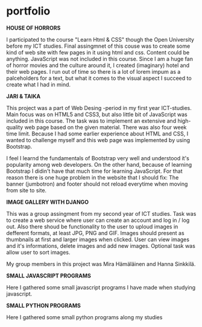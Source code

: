 # portfolio

<b>HOUSE OF HORRORS</b>

I participated to the course "Learn Html & CSS" though the Open University before my ICT studies. Final assingmnet of this couse was to create some kind of web site with few pages in it using html and css. Content could be anything. JavaScript was not included in this course. Since I am a huge fan of horror movies and the culture around it, I created (imaginary) hotel and their web pages. I run out of time so there is a lot of lorem impum as a palceholders for a text, but what it comes to the visual aspect I succeed to create what I had in mind.


<b>JARI & TAIKA</b>

This project was a part of Web Desing -period in my first year ICT-studies. Main focus was on HTML5 and CSS3, but also little bit of JavaScript was included in this course. The task was to implement an extensive and high-quality web page based on the given material. There was also four week time limit. Because I had some earlier experience about HTML and CSS, I wanted to challenge myself and this web page was implemented by using Bootstrap.

I feel I learnd the fundamentals of Bootstrap very well and understood it's popularity among web developers. On the other hand, because of learning Bootstrap I didin't have that much time for learning JavaScript. For that reason there is one huge problem in the website that I should fix: The banner (jumbotron) and footer should not reload everytime when moving from site to site.

<b>IMAGE GALLERY WITH DJANGO</b>

This was a group assingment from my second year of ICT studies. Task was to create a web service where user can create an account and log in / log out. Also there shoud be functionality to the user to uploud images in defferent formats, at least JPG, PNG and GIF. Images should present as thumbnails at first and larger images when clicked. User can view images and it's informations, delete images and add new images. Optional task was allow user to sort images. 

My group members in this project was Mira Hämäläinen and Hanna Sinkkilä.


<b>SMALL JAVASCRIPT PROGRAMS</b>

Here I gathered some small javascript programs I have made when studying javascript. 


<b>SMALL PYTHON PROGRAMS</b>

Here I gathered some small python programs along my studies
